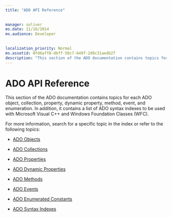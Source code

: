 ```yaml
---
title: "ADO API Reference"
  
  
manager: soliver
ms.date: 11/16/2014
ms.audience: Developer
 
  
localization_priority: Normal
ms.assetid: 0fd6aff8-dbff-50c7-649f-2d9c31aedb2f
description: "This section of the ADO documentation contains topics for each ADO object, collection, property, dynamic property, method, event, and enumeration. In addition, it contains a list of ADO syntax indexes to be used with Microsoft Visual C++ and Windows Foundation Classes (WFC)."
---
```


# ADO API Reference

This section of the ADO documentation contains topics for each ADO object, collection, property, dynamic property, method, event, and enumeration. In addition, it contains a list of ADO syntax indexes to be used with Microsoft Visual C++ and Windows Foundation Classes (WFC).
  
For more information, search for a specific topic in the index or refer to the following topics:
  
- [ADO Objects](ado-objects-and-interfaces.md)
    
- [ADO Collections](ado-collections.md)
    
- [ADO Properties](ado-properties.md)
    
- [ADO Dynamic Properties](ado-dynamic-properties.md)
    
- [ADO Methods](ado-methods.md)
    
- [ADO Events](ado-events.md)
    
- [ADO Enumerated Constants](ado-enumerated-constants.md)
    
- [ADO Syntax Indexes](http://msdn.microsoft.com/library/211c0156-4a60-0208-bff3-0b5b93321d53%28Office.15%29.aspx)
    

